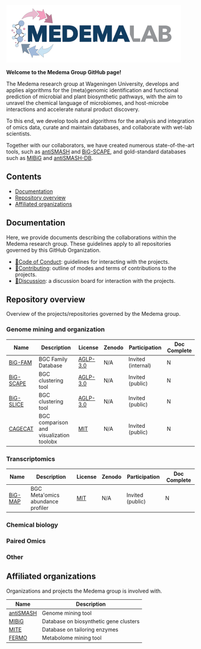 <img src="./medema_group_logo.svg" style="max-width: 50vw;"/>


**Welcome to the Medema Group GitHub page!**

The Medema research group at Wageningen University, develops and applies algorithms for the (meta)genomic identification and functional prediction of microbial and plant biosynthetic pathways, with the aim to unravel the chemical language of microbiomes, and host-microbe interactions and accelerate natural product discovery. 

To this end, we develop tools and algorithms for the analysis and integration of omics data, curate and maintain databases, and collaborate with wet-lab scientists.

Together with our collaborators, we have created numerous state-of-the-art tools, such as [antiSMASH](https://antismash.secondarymetabolites.org) and [BiG-SCAPE](https://github.com/medema-group/BiG-SCAPE), and gold-standard databases such as [MIBiG](https://mibig.secondarymetabolites.org/) and [antiSMASH-DB](https://antismash-db.secondarymetabolites.org/).

Contents
-----------------
- [Documentation](#documentation)
- [Repository overview](#repository-overview)
- [Affiliated organizations](#affiliated-organizations)

## Documentation

Here, we provide documents describing the collaborations within the Medema research group.
These guidelines apply to all repositories governed by this GitHub Organization.

- [📜Code of Conduct](../CODE_OF_CONDUCT.md): guidelines for interacting with the projects.
- [🤝Contributing](../CONTRIBUTING.md): outline of modes and terms of contributions to the projects.
- [👥Discussion](TBA): a discussion board for interaction with the projects.

## Repository overview

Overview of the projects/repositories governed by the Medema group.

### Genome mining and organization

| Name                                                   | Description                              | License                                            | Zenodo | Participation      | Doc Complete |
|--------------------------------------------------------|------------------------------------------|----------------------------------------------------|--------|--------------------|--------------|
| [BiG-FAM](https://github.com/medema-group/bigfamdb)   | BGC Family Database                      | [AGLP-3.0](https://opensource.org/license/agpl-v3)      | N/A    | Invited (internal) | N |
| [BiG-SCAPE](https://github.com/medema-group/BiG-SCAPE) | BGC clustering tool                      | [AGLP-3.0](https://opensource.org/license/agpl-v3) | N/A    | Invited (public)   | N |
| [BiG-SLICE](https://github.com/medema-group/bigslice) | BGC clustering tool                      | [AGLP-3.0](https://opensource.org/license/agpl-v3)  | N/A    | Invited (public)                | N |
| [CAGECAT](https://github.com/malanjary-wur/CAGECAT) | BGC comparison and visualization toolobx | [MIT](https://opensource.org/license/mit)    | N/A    | Invited (public)                | N | 

### Transcriptomics

| Name                                                   | Description                       | License                                            | Zenodo | Participation |Doc Complete |
|--------------------------------------------------------|-----------------------------------|----------------------------------------------------|--------|------------|------------|
| [BiG-MAP](https://github.com/medema-group/BiG-MAP)   | BGC Meta'omics abundance profiler | [MIT](https://opensource.org/license/mit)      | N/A | Invited (public) | N |

### Chemical biology

### Paired Omics

### Other



## Affiliated organizations

Organizations and projects the Medema group is involved with.

| Name                                      | Description                            |
|-------------------------------------------|----------------------------------------|
| [antiSMASH](https://github.com/antismash) | Genome mining tool                     |
| [MIBiG](https://github.com/mibig-secmet)  | Database on biosynthetic gene clusters |
| [MITE](https://github.com/mite-standard)  | Database on tailoring enzymes          |
| [FERMO](https://github.com/fermo-metabolomics)| Metabolome mining tool             |


